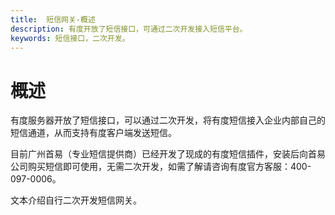 ```yaml
---
title:  短信网关-概述
description: 有度开放了短信接口，可通过二次开发接入短信平台。
keywords: 短信接口，二次开发。
---
```


# 概述

有度服务器开放了短信接口，可以通过二次开发，将有度短信接入企业内部自己的短信通道，从而支持有度客户端发送短信。

目前广州首易（专业短信提供商）已经开发了现成的有度短信插件，安装后向首易公司购买短信即可使用，无需二次开发，如需了解请咨询有度官方客服：400-097-0006。

文本介绍自行二次开发短信网关。